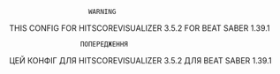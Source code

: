                         WARNING
THIS CONFIG FOR HITSCOREVISUALIZER 3.5.2 FOR BEAT SABER 1.39.1

                      ПОПЕРЕДЖЕННЯ
ЦЕЙ КОНФІГ ДЛЯ HITSCOREVISUALIZER 3.5.2 ДЛЯ BEAT SABER 1.39.1
